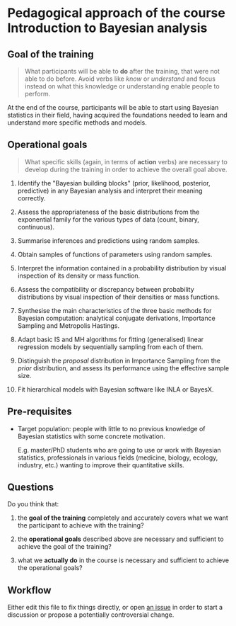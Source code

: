 # Pedagogical approach of the course Introduction to Bayesian analysis

## Goal of the training

> What participants will be able to __do__ after the training, that were not able to do before. Avoid verbs like _know_ or _understand_ and focus instead on what this knowledge or understanding enable people to perform.

At the end of the course, participants will be able to start using Bayesian statistics in their field, having acquired the foundations needed to learn and understand more specific methods and models.


## Operational goals

> What specific skills (again, in terms of __action__ verbs) are necessary to develop during the training in order to achieve the overall goal above.

1. Identify the "Bayesian building blocks" (prior, likelihood, posterior, predictive) in any Bayesian analysis and interpret their meaning correctly.

1. Assess the appropriateness of the basic distributions from the exponential family for the various types of data (count, binary, continuous).

1. Summarise inferences and predictions using random samples.

1. Obtain samples of functions of parameters using random samples.

1. Interpret the information contained in a probability distribution by visual inspection of its density or mass function.

1. Assess the compatibility or discrepancy between probability distributions by visual inspection of their densities or mass functions.

1. Synthesise the main characteristics of the three basic methods for Bayesian computation: analytical conjugate derivations, Importance Sampling and Metropolis Hastings. 

1. Adapt basic IS and MH algorithms for fitting (generalised) linear regression models by sequentially sampling from each of them.

1. Distinguish the _proposal_ distribution in Importance Sampling from the _prior_ distribution, and assess its performance using the effective sample size.

1. Fit hierarchical models with Bayesian software like INLA or BayesX.



## Pre-requisites

- Target population: people with little to no previous knowledge of Bayesian statistics with some concrete motivation.

	E.g. master/PhD students who are going to use or work with Bayesian statistics, professionals in various fields (medicine, biology, ecology, industry, etc.) wanting to improve their quantitative skills.


## Questions

Do you think that:

1. the __goal of the training__ completely and accurately covers what we want the participant to achieve with the training?

2. the __operational goals__ described above are necessary and sufficient to achieve the goal of the training?

3. what we __actually do__ in the course is necessary and sufficient to achieve the operational goals?


## Workflow

Either edit this file to fix things directly, or open [an issue](https://github.com/VABAR/vibass_dev_introductory_training/issues/new/choose) in order to start a discussion or propose a potentially controversial change.
